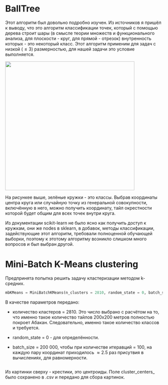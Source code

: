 # BallTree

Этот алгоритм был довольно подробно изучен. Из источников я пришёл к выводу, что это алгоритм классификации точек, который с помощью дерева строит шары (в смысле теории множеств и функционального анализа, для плоскости - круг, для прямой - отрезок) внутренность которых - это некоторый класс. Этот алгоритм применим для задач с низкой ($\le 3$) размерностью, для нашей задачи это условие выполняется.

<img title="" src="https://external-content.duckduckgo.com/iu/?u=http%3A%2F%2Fskywind3000.github.io%2Fword%2Fimages%2Fknn%2Fknn-16.png&f=1&nofb=1" alt="" width="413" data-align="center">

На рисункее выше, зелёные кружки - это классы. Выбрав координаты центра круга или случайную точку из генеральной совокупности, включённую в него, можно получить координату, тайл окрестности которой будет общим для всех точек внутри круга.

Из документации scikit-learn не было ясно как получить доступ к кружкам, они же nodes в sklearn, в добавок, методы классификации, задействующие этот алгоритм, требовали полноценной обучающей выборки, поэтому к этотому алгоритму возникло слишком много вопросов и был выбран другой.

# Mini-Batch K-Means clustering

Предпринята попытка решить задачу кластеризации методом k-средних. 

```.py
mbKMeans = MiniBatchKMeans(n_clusters = 2810, random_state = 0, batch_size=200000, max_iter=100)
```

В качестве параметров передано:

- количество кластеров = 2810. Это число выбрано с расчётом на то, что именно такое количество тайлов 200x200 метров полностью покроет Абакан. Следовательно, именно такое количество классов и требуется.

- random_state = 0 - для определённости.

- batch_size = 200 000, чтобы при количестве итеравций = 100, на каждую пару координат приходилось $\approx 2.5$ раз присутвия в вычислениях, для равномерности.

<img title="" src="https://cdn.educba.com/academy/wp-content/uploads/2019/05/Convergence-6.jpg" alt="" data-align="center">

Из картинки сверху - крестики, это центроиды. Поле cluster_centers_ было сохранено в .csv и передано для сбора картинок.


